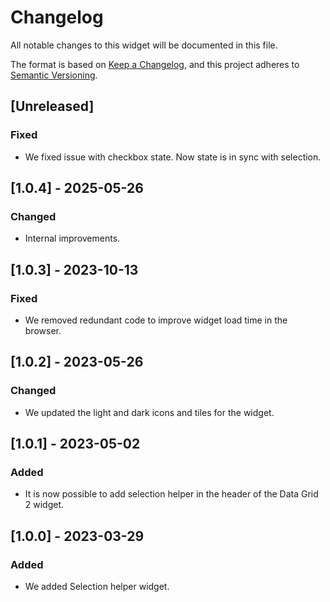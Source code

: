 # Changelog

All notable changes to this widget will be documented in this file.

The format is based on [Keep a Changelog](https://keepachangelog.com/en/1.0.0/), and this project adheres to [Semantic Versioning](https://semver.org/spec/v2.0.0.html).

## [Unreleased]

### Fixed

- We fixed issue with checkbox state. Now state is in sync with selection.

## [1.0.4] - 2025-05-26

### Changed

- Internal improvements.

## [1.0.3] - 2023-10-13

### Fixed

- We removed redundant code to improve widget load time in the browser.

## [1.0.2] - 2023-05-26

### Changed

- We updated the light and dark icons and tiles for the widget.

## [1.0.1] - 2023-05-02

### Added

- It is now possible to add selection helper in the header of the Data Grid 2 widget.

## [1.0.0] - 2023-03-29

### Added

- We added Selection helper widget.
